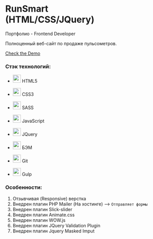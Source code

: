 # RunSmart <br> (HTML/CSS/JQuery)
Портфолио - Frontend Developer

Полноценный веб-сайт по продаже пульсометров.

[Check the Demo](https://pulsimeter.iluha-bandit.ru/)

### Стэк технологий:

- <p><img src="https://user-images.githubusercontent.com/44582613/191004729-261bef4b-e386-4768-be5c-0a6cb89f5492.svg" width="25" height="25"> HTML5</p>
- <p><img src="https://user-images.githubusercontent.com/44582613/191005499-271f672f-c437-44af-bc92-18433f7403a2.svg" width="25" height="25"> CSS3</p>
- <p><img src="https://user-images.githubusercontent.com/44582613/191005494-0a7f2a02-351b-4fa5-97ef-e50f858bedc3.svg" width="25" height="25"> SASS</p>
- <p><img src="https://user-images.githubusercontent.com/44582613/191005492-6b4cdb1c-494c-43cb-ba17-378f8f32c252.svg" width="25" height="25"> JavaScript</p>
- <p><img src="https://user-images.githubusercontent.com/44582613/191005505-78891fd6-26cc-4666-85ca-576cdad98097.svg" width="25" height="25"> JQuery</p>
- <p><img src="https://user-images.githubusercontent.com/44582613/191005504-77448905-13ba-4d1f-b999-0edd3fcf7320.svg" width="25" height="25"> БЭМ</p>
- <p><img src="https://user-images.githubusercontent.com/44582613/191008146-108f0682-aaa4-4b8a-8956-6a7f1269b7ce.svg" width="25" height="25"> Git</p>
- <p><img src="https://user-images.githubusercontent.com/44582613/191008160-750470bf-a62a-4fc8-8f4f-63683f486666.svg" width="25" height="25"> Gulp</p>

### Особенности:
1. Отзывчивая (Responsive) верстка
2. Внедрен плагин PHP Mailer (На хостинге) --> `Отправляет формы`
3. Внедрен плагин Slick-slider
4. Внедрен плагин Animate.css
5. Внедрен плагин WOW.js
6. Внедрен плагин JQuery Validation Plugin
7. Внедрен плагин Jquery Masked Imput
